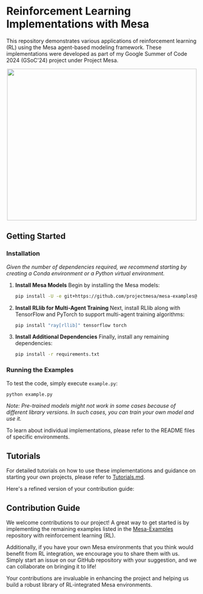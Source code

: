 # Reinforcement Learning Implementations with Mesa

This repository demonstrates various applications of reinforcement learning (RL) using the Mesa agent-based modeling framework. These implementations were developed as part of my Google Summer of Code 2024 (GSoC'24) project under Project Mesa.

<p align="center">
<img src="wolf_sheep/resources/wolf_sheep.gif" width="500" height="400">
</p>

## Getting Started

### Installation

*Given the number of dependencies required, we recommend starting by creating a Conda environment or a Python virtual environment.*
1. **Install Mesa Models**
   Begin by installing the Mesa models:

   ```bash
   pip install -U -e git+https://github.com/projectmesa/mesa-examples@mesa-2.x#egg=mesa-models
   ```

2. **Install RLlib for Multi-Agent Training**
   Next, install RLlib along with TensorFlow and PyTorch to support multi-agent training algorithms:

   ```bash
   pip install "ray[rllib]" tensorflow torch
   ```

3. **Install Additional Dependencies**
   Finally, install any remaining dependencies:

   ```bash
   pip install -r requirements.txt
   ```

### Running the Examples

To test the code, simply execute `example.py`:

```bash
python example.py
```

*Note: Pre-trained models might not work in some cases because of different library versions. In such cases, you can train your own model and use it.*

To learn about individual implementations, please refer to the README files of specific environments.


## Tutorials

For detailed tutorials on how to use these implementations and guidance on starting your own projects, please refer to [Tutorials.md](./Tutorials.md).

Here's a refined version of your contribution guide:


## Contribution Guide

We welcome contributions to our project! A great way to get started is by implementing the remaining examples listed in the [Mesa-Examples](https://github.com/projectmesa/mesa-examples) repository with reinforcement learning (RL).

Additionally, if you have your own Mesa environments that you think would benefit from RL integration, we encourage you to share them with us. Simply start an issue on our GitHub repository with your suggestion, and we can collaborate on bringing it to life!

Your contributions are invaluable in enhancing the project and helping us build a robust library of RL-integrated Mesa environments.

